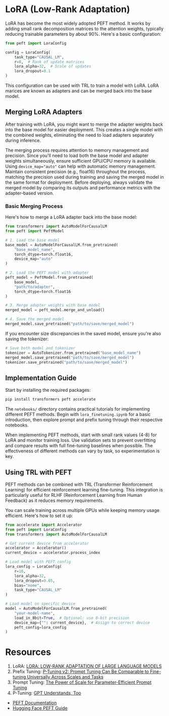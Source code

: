 # LoRA (Low-Rank Adaptation)

LoRA has become the most widely adopted PEFT method. It works by adding small rank decomposition matrices to the attention weights, typically reducing trainable parameters by about 90%. Here's a basic configuration:

```python
from peft import LoraConfig

config = LoraConfig(
    task_type="CAUSAL_LM",
    r=8,  # Rank of update matrices
    lora_alpha=32,  # Scale of updates
    lora_dropout=0.1
)
```

This configuration can be used with TRL to train a model with LoRA. LoRA marices are known as adapters and can be merged back into the base model.

## Merging LoRA Adapters

After training with LoRA, you might want to merge the adapter weights back into the base model for easier deployment. This creates a single model with the combined weights, eliminating the need to load adapters separately during inference.

The merging process requires attention to memory management and precision. Since you'll need to load both the base model and adapter weights simultaneously, ensure sufficient GPU/CPU memory is available. Using `device_map="auto"` can help with automatic memory management. Maintain consistent precision (e.g., float16) throughout the process, matching the precision used during training and saving the merged model in the same format for deployment. Before deploying, always validate the merged model by comparing its outputs and performance metrics with the adapter-based version.

### Basic Merging Process

Here's how to merge a LoRA adapter back into the base model:

```python
from transformers import AutoModelForCausalLM
from peft import PeftModel

# 1. Load the base model
base_model = AutoModelForCausalLM.from_pretrained(
    "base_model_name",
    torch_dtype=torch.float16,
    device_map="auto"
)

# 2. Load the PEFT model with adapter
peft_model = PeftModel.from_pretrained(
    base_model,
    "path/to/adapter",
    torch_dtype=torch.float16
)

# 3. Merge adapter weights with base model
merged_model = peft_model.merge_and_unload()

# 4. Save the merged model
merged_model.save_pretrained("path/to/save/merged_model")
```

If you encounter size discrepancies in the saved model, ensure you're also saving the tokenizer:

```python
# Save both model and tokenizer
tokenizer = AutoTokenizer.from_pretrained("base_model_name")
merged_model.save_pretrained("path/to/save/merged_model")
tokenizer.save_pretrained("path/to/save/merged_model")
```

## Implementation Guide

Start by installing the required packages:
```bash
pip install transformers peft accelerate
```

The `notebooks/` directory contains practical tutorials for implementing different PEFT methods. Begin with `lora_finetuning.ipynb` for a basic introduction, then explore prompt and prefix tuning through their respective notebooks.

When implementing PEFT methods, start with small rank values (4-8) for LoRA and monitor training loss. Use validation sets to prevent overfitting and compare results with full fine-tuning baselines when possible. The effectiveness of different methods can vary by task, so experimentation is key.

## Using TRL with PEFT

PEFT methods can be combined with TRL (Transformer Reinforcement Learning) for efficient reinforcement learning fine-tuning. This integration is particularly useful for RLHF (Reinforcement Learning from Human Feedback) as it reduces memory requirements.

You can scale training across multiple GPUs while keeping memory usage efficient. Here's how to set it up:

```python
from accelerate import Accelerator
from peft import LoraConfig
from transformers import AutoModelForCausalLM

# Get current device from accelerator
accelerator = Accelerator()
current_device = accelerator.process_index

# Load model with PEFT config
lora_config = LoraConfig(
    r=16,
    lora_alpha=32,
    lora_dropout=0.05,
    bias="none",
    task_type="CAUSAL_LM"
)

# Load model on specific device
model = AutoModelForCausalLM.from_pretrained(
    "your-model-name",
    load_in_8bit=True,  # Optional: use 8-bit precision
    device_map={"": current_device},  # Assign to correct device
    peft_config=lora_config
)
```

# Resources


1. LoRA: [LORA: LOW-RANK ADAPTATION OF LARGE LANGUAGE MODELS](https://arxiv.org/pdf/2106.09685.pdf)
2. Prefix Tuning: [P-Tuning v2: Prompt Tuning Can Be Comparable to Fine-tuning Universally Across Scales and Tasks](https://arxiv.org/pdf/2110.07602.pdf)
3. Prompt Tuning: [The Power of Scale for Parameter-Efficient Prompt Tuning](https://arxiv.org/pdf/2104.08691.pdf) 
4. P-Tuning: [GPT Understands, Too](https://arxiv.org/pdf/2103.10385.pdf) 
- [PEFT Documentation](https://huggingface.co/docs/peft)
- [Hugging Face PEFT Guide](https://huggingface.co/blog/peft)